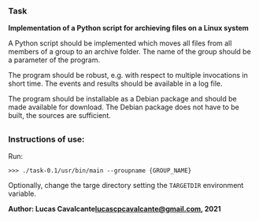 ### Task

**Implementation of a Python script for archieving files on a Linux system**

A Python script should be implemented which moves all files from all members of a group to an archive folder. The name of the group should be a parameter of the program.

The program should be robust, e.g. with respect to multiple invocations in short time. The events and results should be available in a log file.

The program should be installable as a Debian package and should be made available for download. The Debian package does not have to be built, the sources are sufficient.

##


### Instructions of use:

Run:

```
>>> ./task-0.1/usr/bin/main --groupname {GROUP_NAME}
```

Optionally, change the targe directory setting the `TARGETDIR` environment variable.

**Author: Lucas Cavalcante<lucascpcavalcante@gmail.com>, 2021**
